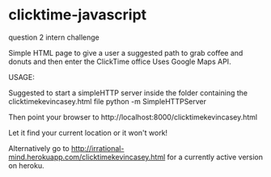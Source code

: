 clicktime-javascript
====================

question 2 intern challenge

Simple HTML page to give a user a suggested path to grab coffee and donuts and then enter the ClickTime office
Uses Google Maps API.

USAGE:

Suggested to start a simpleHTTP server inside the folder containing the clicktimekevincasey.html file
python -m SimpleHTTPServer

Then point your browser to 
http://localhost:8000/clicktimekevincasey.html

Let it find your current location or it won't work!

Alternatively go to
http://irrational-mind.herokuapp.com/clicktimekevincasey.html for a currently active version on heroku.
